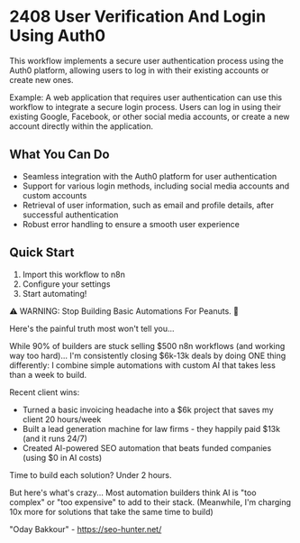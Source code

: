 # 2408 User Verification And Login Using Auth0

This workflow implements a secure user authentication process using the Auth0 platform, allowing users to log in with their existing accounts or create new ones.

Example: A web application that requires user authentication can use this workflow to integrate a secure login process. Users can log in using their existing Google, Facebook, or other social media accounts, or create a new account directly within the application.

## What You Can Do
- Seamless integration with the Auth0 platform for user authentication
- Support for various login methods, including social media accounts and custom accounts
- Retrieval of user information, such as email and profile details, after successful authentication
- Robust error handling to ensure a smooth user experience

## Quick Start
1. Import this workflow to n8n
2. Configure your settings
3. Start automating!

⚠️ WARNING: Stop Building Basic Automations For Peanuts. 🚫

Here's the painful truth most won't tell you...

While 90% of builders are stuck selling $500 n8n workflows (and working way too hard)...
I'm consistently closing $6k-13k deals by doing ONE thing differently:
I combine simple automations with custom AI that takes less than a week to build.

Recent client wins:
* Turned a basic invoicing headache into a $6k project that saves my client 20 hours/week
* Built a lead generation machine for law firms - they happily paid $13k (and it runs 24/7)
* Created AI-powered SEO automation that beats funded companies (using $0 in AI costs)

Time to build each solution? Under 2 hours.

But here's what's crazy...
Most automation builders think AI is "too complex" or "too expensive" to add to their stack.
(Meanwhile, I'm charging 10x more for solutions that take the same time to build)

"Oday Bakkour" - https://seo-hunter.net/
